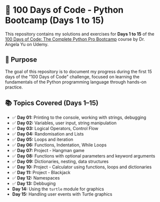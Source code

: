# 🚀 100 Days of Code - Python Bootcamp (Days 1 to 15)

This repository contains my solutions and exercises for **Days 1 to 15** of the [100 Days of Code: The Complete Python Pro Bootcamp](https://www.udemy.com/course/100-days-of-code/?couponCode=KEEPLEARNINGBR) course by Dr. Angela Yu on Udemy.

## 🎯 Purpose

The goal of this repository is to document my progress during the first 15 days of the "100 Days of Code" challenge, focused on learning the fundamentals of the Python programming language through hands-on practice.

## 📚 Topics Covered (Days 1–15)

- ✅ **Day 01:** Printing to the console, working with strings, debugging
- ✅ **Day 02:** Variables, user input, string manipulation
- ✅ **Day 03:** Logical Operators, Control Flow
- ✅ **Day 04:** Randomisation and Lists
- ✅ **Day 05:** Loops and iteration
- ✅ **Day 06:** Functions, Indentation, While Loops
- ✅ **Day 07:** Project - Hangman game
- ✅ **Day 08:** Functions with optional parameters and keyword arguments
- ✅ **Day 09:** Dictionaries, nesting, data structures
- ✅ **Day 10:** Project - Calculator using functions, loops and dictionaries
- ✅ **Day 11:** Project - Blackjack
- ✅ **Day 12:** Namespaces
- ✅ **Day 13:** Debbuging
- **Day 14:** Using the `turtle` module for graphics
- **Day 15:** Handling user events with Turtle graphics
